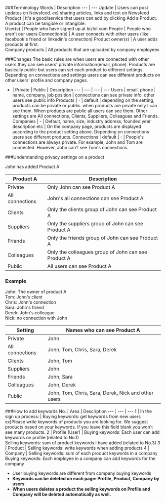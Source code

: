 ###Terminology
Words | Description 
--- | --- 
Update | Users can post updates on Newsfeed. ex) sharing articles, links and text on Newsfeed
Product | It's a good/service that users can add by clicking Add a Product. A product can be tangible or intangible.  
User(s) | People who have signed up at bizlol.com 
People | People who aren't our users 
Connection(s) | A user connects with other users (like facebook's friend or linkedin's connection) 
Product owner(s) | A user adds products at first.   
Company products | All products that are uploaded by company employees 


###Changes 
The basic rules are when users are connected with other users they can see users' private information(email, phone). Products are basically public but users can set each product to different settings. Depending on connections and settings  users can see different products on other users' profile and company pages. 

- | Private | Public | Description 
--- | --- | --- | --- 
Users | email, phone | name, company, job position | connections can see private info. other users see public info 
Products | - | default | depending on the setting, products can be private or public. when products are private only I can see them. When products are public all users can see them. Other settings are All connections, Clients, Suppliers, Colleagues and Friends. 
Companies | - | Default, name, size, industry address, founded year description etc  | On the company page, products are displayed according to the product setting above. Depending on connections users see different products. 
Connections | default | - | People's connections are always private. For example, John and Tom are connected. However, John can't see Tom's connections.



###Understanding privacy settings on a product 

John has added Product A 


Product A | Description
--- | ---
Private | Only John can see Product A
All connections | John's all connections can see Product A
Clients | Only the clients group of John can see Product A
Suppliers | Only the suppliers group of John can see Product A 
Friends | Only the friends group of John can see Product A
Colleagues | Only the colleagues group of John can see Product A 
Public | All users can see Product A 




### Example 
John: The owner of product A <br>
Tom: John's client<br>
Chris: John's connection<br> 
Sara: John's friend <br>
Derek: John's colleague <br>
Nick: no connection with John<br>

Setting | Names who can see Product A 
--- | --- 
Private | John 
All connections | John, Tom, Chris, Sara, Derek 
Clients | John, Tom
Suppliers | John
Friends | John, Sara 
Colleagues | John, Derek 
Public | John, Tom, Chris, Sara, Derek, Nick and other users 



###How to add keywords 
No. | Area | Description 
--- | --- | ---
1 | In the sign up process:  | Buying keywords: get keywords from new users<br>ex)Please write keywords of products you are looking for. We suggest products based on your keywords. If you leave this field blank you won't see many products. 
2 | Profile (User)  | Buying keywords: Each user can add keywords on profile (related to No.1)<br>Selling keywords: sum of product keywords I have added (related to No.3)
3 | Product | Selling keywords: write keywords when adding products 
4 | Company | Selling keywords: sum of each product keywords in a company <br> Buying keywords: Each employee in a company can add keywords for the company

* User buying keywords are different from company buying keywords 
* **Keywords can be deleted on each page: Profile, Product, Company by users**
* **When users deletes a product the selling keywords on Profile and Company will be deleted automatically as well.**
